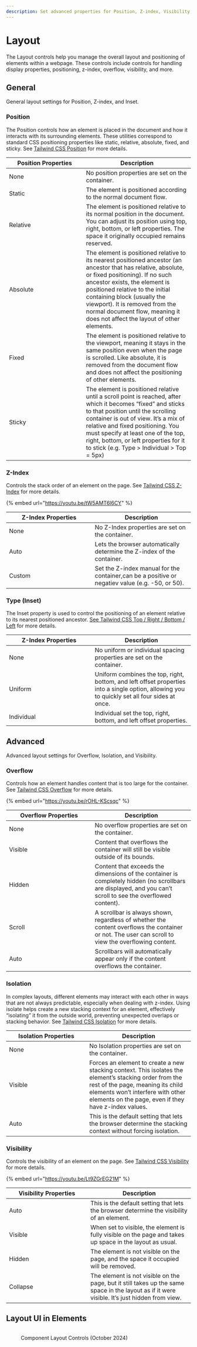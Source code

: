 ```yaml
---
description: Set advanced properties for Position, Z-index, Visibility, and more.
---
```


# Layout

The Layout controls help you manage the overall layout and positioning of elements within a webpage. These controls include controls for handling display properties, positioning, z-index, overflow, visibility, and more.

## General

General layout settings for Position, Z-index, and Inset.

### Position

The Position controls how an element is placed in the document and how it interacts with its surrounding elements. These utilities correspond to standard CSS positioning properties like static, relative, absolute, fixed, and sticky. See [Tailwind CSS Position](https://tailwindcss.com/docs/position) for more details.

<table><thead><tr><th width="194">Position Properties</th><th>Description</th></tr></thead><tbody><tr><td>None</td><td>No position properties are set on the container.</td></tr><tr><td>Static</td><td>The element is positioned according to the normal document flow.</td></tr><tr><td>Relative</td><td>The element is positioned relative to its normal position in the document. You can adjust its position using top, right, bottom, or left properties. The space it originally occupied remains reserved.</td></tr><tr><td>Absolute</td><td>The element is positioned relative to its nearest positioned ancestor (an ancestor that has relative, absolute, or fixed positioning). If no such ancestor exists, the element is positioned relative to the initial containing block (usually the viewport). It is removed from the normal document flow, meaning it does not affect the layout of other elements.</td></tr><tr><td>Fixed</td><td>The element is positioned relative to the viewport, meaning it stays in the same position even when the page is scrolled. Like absolute, it is removed from the document flow and does not affect the positioning of other elements.</td></tr><tr><td>Sticky</td><td>The element is positioned relative until a scroll point is reached, after which it becomes “fixed” and sticks to that position until the scrolling container is out of view. It’s a mix of relative and fixed positioning. You must specify at least one of the top, right, bottom, or left properties for it to stick (e.g. Type > Individual > Top = 5px)</td></tr></tbody></table>

### Z-Index

Controls the stack order of an element on the page. See [Tailwind CSS Z-Index](https://tailwindcss.com/docs/z-index) for more details.

{% embed url="https://youtu.be/tW5AMT6l6CY" %}

<table><thead><tr><th width="218">Z-Index Properties</th><th>Description</th></tr></thead><tbody><tr><td>None</td><td>No Z-Index properties are set on the container.</td></tr><tr><td>Auto</td><td>Lets the browser automatically determine the Z-index of the container.</td></tr><tr><td>Custom</td><td>Set the Z-index manual for the container,can be a positive or negatiev value (e.g. -50, or 50).</td></tr></tbody></table>

### Type (Inset)

The  Inset property is used to control the positioning of an element relative to its nearest positioned ancestor. [See Tailwind CSS Top / Right / Bottom / Left](https://tailwindcss.com/docs/top-right-bottom-left) for more details.

<table><thead><tr><th width="218">Z-Index Properties</th><th>Description</th></tr></thead><tbody><tr><td>None</td><td>No uniform or individual spacing properties are set on the container.</td></tr><tr><td>Uniform</td><td>Uniform combines the top, right, bottom, and left offset properties into a single option, allowing you to quickly set all four sides at once.</td></tr><tr><td>Individual</td><td>Individual set the top, right, bottom, and left offset properties.</td></tr></tbody></table>

## Advanced

Advanced layout settings for Overflow, Isolation, and Visibility.

### Overflow

Controls how an element handles content that is too large for the container. See [Tailwind CSS Overflow](https://tailwindcss.com/docs/overflow) for more details.

{% embed url="https://youtu.be/rOHL-KScsqc" %}

<table><thead><tr><th width="218">Overflow Properties</th><th>Description</th></tr></thead><tbody><tr><td>None</td><td>No overflow properties are set on the container.</td></tr><tr><td>Visible</td><td>Content that overflows the container will still be visible outside of its bounds.</td></tr><tr><td>Hidden</td><td>Content that exceeds the dimensions of the container is completely hidden (no scrollbars are displayed, and you can’t scroll to see the overflowed content).</td></tr><tr><td>Scroll</td><td>A scrollbar is always shown, regardless of whether the content overflows the container or not. The user can scroll to view the overflowing content.</td></tr><tr><td>Auto</td><td>Scrollbars will automatically appear only if the content overflows the container.</td></tr></tbody></table>

### Isolation

In complex layouts, different elements may interact with each other in ways that are not always predictable, especially when dealing with z-index. Using isolate helps create a new stacking context for an element, effectively “isolating” it from the outside world, preventing unexpected overlaps or stacking behavior. See [Tailwind CSS Isolation](https://tailwindcss.com/docs/isolation) for more details.

<table><thead><tr><th width="203">Isolation Properties</th><th>Description</th></tr></thead><tbody><tr><td>None</td><td>No Isolation properties are set on the container.</td></tr><tr><td>Visible</td><td>Forces an element to create a new stacking context. This isolates the element’s stacking order from the rest of the page, meaning its child elements won’t interfere with other elements on the page, even if they have z-index values.</td></tr><tr><td>Auto</td><td>This is the default setting that lets the browser determine the stacking context without forcing isolation.</td></tr></tbody></table>

### Visibility

Controls the visibility of an element on the page. See [Tailwind CSS Visibility](https://tailwindcss.com/docs/visibility) for more details.

{% embed url="https://youtu.be/Lt9ZGrEG21M" %}

<table><thead><tr><th width="206">Visibility Properties</th><th>Description</th></tr></thead><tbody><tr><td>Auto</td><td>This is the default setting that lets the browser determine the visibility of an element.</td></tr><tr><td>Visible</td><td>When set to visible, the element is fully visible on the page and takes up space in the layout as usual.</td></tr><tr><td>Hidden</td><td>The element is not visible on the page, and the space it occupied will be removed.</td></tr><tr><td>Collapse</td><td>The element is not visible on the page, but it still takes up the same space in the layout as if it were visible. It’s just hidden from view.</td></tr></tbody></table>

## Layout UI in Elements

<figure><img src="../../../.gitbook/assets/CleanShot 2024-10-19 at 8 .02.46@2x.png" alt=""><figcaption><p>Component Layout Controls (October 2024)</p></figcaption></figure>

